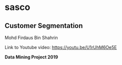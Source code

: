 # sasco
## Customer Segmentation

Mohd Firdaus Bin Shahrin  

Link to Youtube video: https://youtu.be/U1rUhM6Oe5E 

**Data Mining Project 2019**
